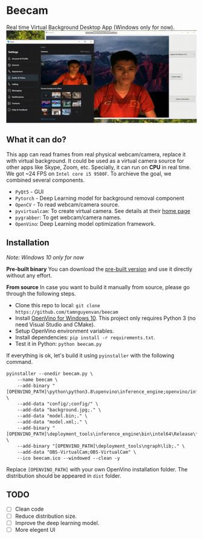 # Beecam

Real time Virtual Background Desktop App (Windows only for now).
![demo](assets/demo.gif)
## What it can do?
This app can read frames from real physical webcam/camera, replace it with virtual background. It could be used as a virtual camera source for other apps like Skype, Zoom, etc. Specially, it can run on **CPU** in real time. We got ~24 FPS on `Intel core i5 9500F`.
To archieve the goal, we combined several components.
- `PyQt5` - GUI
- `Pytorch` - Deep Learning model for background removal component
- `OpenCV` - To read webcam/camera source.
- `pyvirtualcam`: To create virtual camera. See details at their [home page](https://github.com/letmaik/pyvirtualcam)
- `pygrabber`: To get webcam/camera names.
- `OpenVino`: Deep Learning model optimization framework.
## Installation
*Note: Windows 10 only for now*

**Pre-built binary**
You can download the [pre-built version]() and use it directly without any effort.

**From source**
In case you want to build it manually from source, please go through the following steps.
- Clone this repo to local: `git clone https://github.com/tamnguyenvan/beecam`
- Install [OpenVino for Windows 10](https://docs.openvinotoolkit.org/2018_R5/_docs_install_guides_installing_openvino_windows.html). This project only requires Python 3 (no need Visual Studio and CMake).
- Setup OpenVino environment variables.
- Install dependencies: `pip install -r requirements.txt`.
- Test it in Python: `python beecam.py`

If everything is ok, let's build it using `pyinstaller` with the following command.
```
pyinstaller --onedir beecam.py \
	--name beecam \
	--add-binary "[OPENVINO_PATH]\python\python3.8\openvino\inference_engine;openvino/inference_engine" \
	--add-data "config/;config/" \
	--add-data "background.jpg;." \
	--add-data "model.bin;." \
	--add-data "model.xml;." \
	--add-binary "[OPENVINO_PATH]\deployment_tools\inference_engine\bin\intel64\Release\*;." \
	--add-binary "[OPENVINO_PATH]\deployment_tools\ngraph\lib;." \
	--add-data "OBS-VirtualCam;OBS-VirtualCam" \
	--ico beecam.ico --windowed --clean -y
```
Replace `[OPENVINO_PATH]` with your own OpenVino installation folder. The distribution should be appeared in `dist` folder.
## TODO
- [ ] Clean code
- [ ]  Reduce distribution size.
- [ ] Improve the deep learning model.
- [ ]  More elegent UI